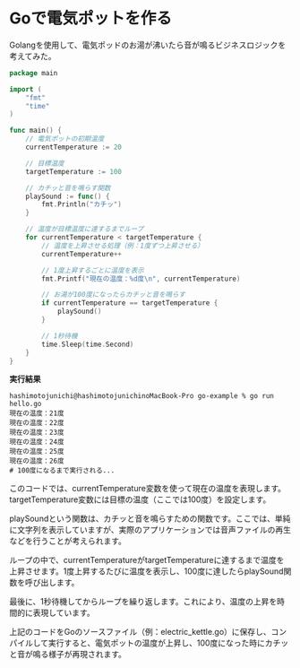 # Goで電気ポットを作る
Golangを使用して、電気ポッドのお湯が沸いたら音が鳴るビジネスロジックを考えてみた。

```go
package main

import (
	"fmt"
	"time"
)

func main() {
	// 電気ポットの初期温度
	currentTemperature := 20

	// 目標温度
	targetTemperature := 100

	// カチッと音を鳴らす関数
	playSound := func() {
		fmt.Println("カチッ")
	}

	// 温度が目標温度に達するまでループ
	for currentTemperature < targetTemperature {
		// 温度を上昇させる処理（例：1度ずつ上昇させる）
		currentTemperature++

		// 1度上昇するごとに温度を表示
		fmt.Printf("現在の温度：%d度\n", currentTemperature)

		// お湯が100度になったらカチッと音を鳴らす
		if currentTemperature == targetTemperature {
			playSound()
		}

		// 1秒待機
		time.Sleep(time.Second)
	}
}
```

**実行結果**
```
hashimotojunichi@hashimotojunichinoMacBook-Pro go-example % go run hello.go
現在の温度：21度
現在の温度：22度
現在の温度：23度
現在の温度：24度
現在の温度：25度
現在の温度：26度
# 100度になるまで実行される...
```

このコードでは、currentTemperature変数を使って現在の温度を表現します。targetTemperature変数には目標の温度（ここでは100度）を設定します。

playSoundという関数は、カチッと音を鳴らすための関数です。ここでは、単純に文字列を表示していますが、実際のアプリケーションでは音声ファイルの再生などを行うことが考えられます。

ループの中で、currentTemperatureがtargetTemperatureに達するまで温度を上昇させます。1度上昇するたびに温度を表示し、100度に達したらplaySound関数を呼び出します。

最後に、1秒待機してからループを繰り返します。これにより、温度の上昇を時間的に表現しています。

上記のコードをGoのソースファイル（例：electric_kettle.go）に保存し、コンパイルして実行すると、電気ポットの温度が上昇し、100度になった時にカチッと音が鳴る様子が再現されます。